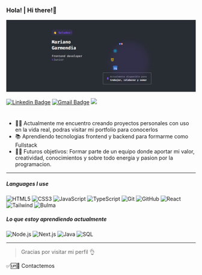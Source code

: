 ### Hola!  |  Hi there!👋

<img src="./bannerGithub.png">


[![Linkedin Badge](https://img.shields.io/badge/-Mariano_Garmendia-blue?style=flat-square&logo=Linkedin&logoColor=white&link=https://www.linkedin.com/in/harshkumarkhatri/)](https://www.linkedin.com/in/mariano-garmendia-dev/) 
[![Gmail Badge](https://img.shields.io/badge/-contacto@marianodev.site-c14438?style=flat-square&logo=Gmail&logoColor=white&link=mailto:contacto@marianodev.site)](mailto:contacto@marianodev.site)
<a href="https://www.marianodev.site" target="_blank">
![](https://img.shields.io/badge/Mi%20Portfolio_marianoDev.site-%3C%2F%3E-blueviolet)
</a>
#

- 👨‍💻 Actualmente me encuentro creando proyectos personales con uso en la vida real, podras visitar mi portfolio para conocerlos
- 📚 Aprendiendo tecnologias frontend y backend para formarme como Fullstack
- 💪🏼 Futuros objetivos: Formar parte de un equipo donde aportar mi valor, creatividad, conocimientos y sobre todo energia y pasion por la programacion.

---

##### Languages I use

![HTML5](https://img.shields.io/badge/-HTML5-000000?style=flat&logo=html5)
![CSS3](https://img.shields.io/badge/-CSS-000000?style=flat&logo=CSS3)
![JavaScript](https://img.shields.io/badge/-JavaScript-000000?style=flat&logo=javascript)
![TypeScript](https://img.shields.io/badge/-TypeScript-000000?style=flat&logo=typescript)
![Git](https://img.shields.io/badge/-Git-000?style=flat&logo=git&logoColor=F05032)
![GitHub](https://img.shields.io/badge/-GitHub-767676?style=flat&logo=github&logoColor=181717)
![React](https://img.shields.io/badge/-React-000000?style=flat&logo=React&logoColor=61DAFB)
![Tailwind](https://img.shields.io/badge/-Tailwind-000000?style=flat&logo=Tailwindcss&logoColor=61DAFB)
![Bulma](https://img.shields.io/badge/bulma-00D0B1?style=flat&logo=bulma&logoColor=white)


##### Lo que estoy aprendiendo actualmente

![Node.js](https://img.shields.io/badge/-Node.js-222222?style=flat&logo=node.js&logoColor=339933)
![Next.js](https://img.shields.io/badge/-Next.js-ddd?style=flat&logo=next.js&logoColor=000)
![Java](https://img.shields.io/badge/-Java-000000?style=flat&logo=java)
![SQL](https://img.shields.io/badge/-SQL-000000?style=flat&logo=postgresql)



---

> Gracias por visitar mi perfil 👌

✅🆙💬 Contactemos 
>


